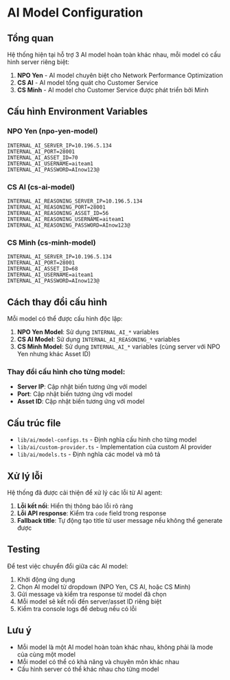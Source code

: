 # AI Model Configuration

## Tổng quan

Hệ thống hiện tại hỗ trợ 3 AI model hoàn toàn khác nhau, mỗi model có cấu hình server riêng biệt:

1. **NPO Yen** - AI model chuyên biệt cho Network Performance Optimization
2. **CS AI** - AI model tổng quát cho Customer Service
3. **CS Minh** - AI model cho Customer Service được phát triển bởi Minh

## Cấu hình Environment Variables

### NPO Yen (npo-yen-model)
```env
INTERNAL_AI_SERVER_IP=10.196.5.134
INTERNAL_AI_PORT=28001
INTERNAL_AI_ASSET_ID=70
INTERNAL_AI_USERNAME=aiteam1
INTERNAL_AI_PASSWORD=AInow123@
```

### CS AI (cs-ai-model)
```env
INTERNAL_AI_REASONING_SERVER_IP=10.196.5.134
INTERNAL_AI_REASONING_PORT=28001
INTERNAL_AI_REASONING_ASSET_ID=56
INTERNAL_AI_REASONING_USERNAME=aiteam1
INTERNAL_AI_REASONING_PASSWORD=AInow123@
```

### CS Minh (cs-minh-model)
```env
INTERNAL_AI_SERVER_IP=10.196.5.134
INTERNAL_AI_PORT=28001
INTERNAL_AI_ASSET_ID=68
INTERNAL_AI_USERNAME=aiteam1
INTERNAL_AI_PASSWORD=AInow123@
```

## Cách thay đổi cấu hình

Mỗi model có thể được cấu hình độc lập:

1. **NPO Yen Model**: Sử dụng `INTERNAL_AI_*` variables
2. **CS AI Model**: Sử dụng `INTERNAL_AI_REASONING_*` variables  
3. **CS Minh Model**: Sử dụng `INTERNAL_AI_*` variables (cùng server với NPO Yen nhưng khác Asset ID)

### Thay đổi cấu hình cho từng model:
- **Server IP**: Cập nhật biến tương ứng với model
- **Port**: Cập nhật biến tương ứng với model
- **Asset ID**: Cập nhật biến tương ứng với model

## Cấu trúc file

- `lib/ai/model-configs.ts` - Định nghĩa cấu hình cho từng model
- `lib/ai/custom-provider.ts` - Implementation của custom AI provider
- `lib/ai/models.ts` - Định nghĩa các model và mô tả

## Xử lý lỗi

Hệ thống đã được cải thiện để xử lý các lỗi từ AI agent:

1. **Lỗi kết nối**: Hiển thị thông báo lỗi rõ ràng
2. **Lỗi API response**: Kiểm tra `code` field trong response
3. **Fallback title**: Tự động tạo title từ user message nếu không thể generate được

## Testing

Để test việc chuyển đổi giữa các AI model:

1. Khởi động ứng dụng
2. Chọn AI model từ dropdown (NPO Yen, CS AI, hoặc CS Minh)
3. Gửi message và kiểm tra response từ model đã chọn
4. Mỗi model sẽ kết nối đến server/asset ID riêng biệt
5. Kiểm tra console logs để debug nếu có lỗi

## Lưu ý

- Mỗi model là một AI model hoàn toàn khác nhau, không phải là mode của cùng một model
- Mỗi model có thể có khả năng và chuyên môn khác nhau
- Cấu hình server có thể khác nhau cho từng model
